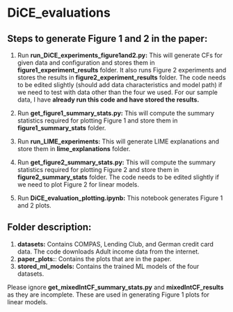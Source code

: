 # DiCE_evaluations

## Steps to generate Figure 1 and 2 in the paper:

1. Run **run_DiCE_experiments_figure1and2.py:** This will generate CFs for given data and configuration and stores them in **figure1_experiment_results** folder. It also runs Figure 2 experiments and stores the results in **figure2_experiment_results** folder. The code needs to be edited slightly (should add data characteristics and model path) if we need to test with data other than the four we used. For our sample data, I have **already run this code and have stored the results.** 

2. Run **get_figure1_summary_stats.py:** This will compute the summary statistics required for plotting Figure 1 and store them in **figure1_summary_stats** folder.

3. Run **run_LIME_experiments:** This will generate LIME explanations and store them in **lime_explanations** folder.

4. Run **get_figure2_summary_stats.py:** This will compute the summary statistics required for plotting Figure 2 and store them in **figure2_summary_stats** folder. The code needs to be edited slightly if we need to plot Figure 2 for linear models.

5. Run **DiCE_evaluation_plotting.ipynb:** This notebook generates Figure 1 and 2 plots. 

## Folder description:

1. **datasets:** Contains COMPAS, Lending Club, and German credit card data. The code downloads Adult income data from the internet.
2. **paper_plots:**: Contains the plots that are in the paper.
3. **stored_ml_models:** Contains the trained ML models of the four datasets.

Please ignore **get_mixedIntCF_summary_stats.py** and **mixedIntCF_results** as they are incomplete. These are used in generating Figure 1 plots for linear models.

